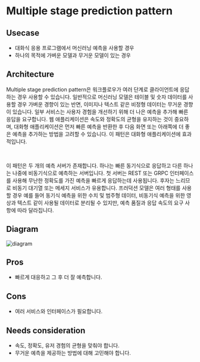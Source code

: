 # Multiple stage prediction pattern

## Usecase
- 대화식 응용 프로그램에서 머신러닝 예측을 사용할 경우
- 하나의 목적에 가벼운 모델과 무거운 모델이 있는 경우

## Architecture
Multiple stage prediction pattern은 워크플로우가 여러 단계로 클라이언트에 응답하는 경우 사용할 수 있습니다. 일반적으로 머신러닝 모델은 테이블 및 숫자 데이터를 사용할 경우 가벼운 경향이 있는 반면, 이미지나 텍스트 같은 비정형 데이터는 무거운 경향이 있습니다. 일부 서비스는 사용자 경험을 개선하기 위해 더 나은 예측을 추가해 빠른 응답을 요구합니다. 웹 애플리케이션은 속도와 정확도의 균형을 유지하는 것이 중요하며, 대화형 애플리케이션은 먼저 빠른 예측을 반환한 후 다음 화면 또는 아래쪽에 더 좋은 예측을 추가하는 방법을 고려할 수 있습니다. 이 패턴은 대화형 애플리케이션에 효과적입니다.

<br>

이 패턴은 두 개의 예측 서버가 존재합니다. 하나는 빠른 동기식으로 응답하고 다른 하나는 나중에 비동기식으로 예측하는 서버입니다. 첫 서버는 REST 또는 GRPC 인터페이스를 사용해 무난한 정확도를 가진 예측을 빠르게 응답하는데 사용됩니다. 후자는 느리므로 비동기 대기열 또는 메세지 서비스가 유용합니다. 프러덕션 모델은 여러 형태를 사용할 경우 예를 들어 동기식 예측을 위한 수치 및 범주형 데이터, 비동기식 예측을 위한 영상과 텍스트 같이 사용될 데이터로 분리될 수 있지만, 예측 품질과 응답 속도의 요구 사항에 따라 달라집니다.


## Diagram
![diagram](diagram.png)


## Pros
- 빠르게 대응하고 그 후 더 잘 예측합니다.

## Cons
- 여러 서비스와 인터페이스가 필요합니다.

## Needs consideration
- 속도, 정확도, 유저 경험의 균형을 맞춰야 합니다.
- 무거운 예측을 제공하는 방법에 대해 고민해야 합니다.
